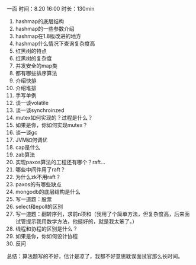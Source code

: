一面
时间：8.20 16:00 时长：130min



1. hashmap的底层结构
2. hashmap的一些参数介绍
3. hashmap在1.8版改进的地方
4. hashmap什么情况下查询复杂度高
5. 红黑树的特点
6. 红黑树的复杂度
7. 并发安全的map类
8. 都有哪些排序算法
9. 介绍快排
10. 介绍堆排
11. 手写单例
12. 谈一谈volatile
13. 谈一谈synchroinzed
14. mutex如何实现的？过程是什么？
15. 如果是你，你如何实现mutex？
16. 谈一谈gc
17. JVM如何调优
18. cap是什么
19. zab算法
20. 实现paxos算法的工程还有哪个？raft...
21. 哪些中间件用了raft？
22. 为什么zk不用raft？
23. paxos的有哪些缺点
24. mongodb的底层结构是什么
25. 写一道题：股票
26. select和epoll的区别
27. 写一道题：翻转序列，求前n项和（我用了个简单方法，但复杂度高，后来面试管提示我用数学方法，他挺好的，就是我太笨了。）
28. 线程和协程的区别是什么？
29. 如果是你，你如何设计协程
30. 反问

总结：算法题写的不好，估计是凉了，我都不好意思耽误面试官那么长时间。